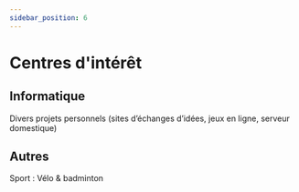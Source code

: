 ```yaml
---
sidebar_position: 6
---
```


# Centres d'intérêt

## Informatique

Divers projets personnels (sites d’échanges d’idées, jeux en ligne, serveur domestique)

## Autres

Sport : Vélo & badminton
